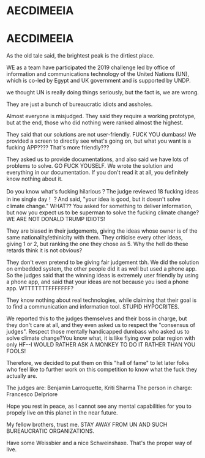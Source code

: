 # AECDIMEEIA

# AECDIMEEIA

As the old tale said, the brightest peak is the dirtiest place.

WE as a team have participated the 2019 challenge led by office of information and communications technology of the United Nations (UN), which is co-led by Egypt and UK government and is supported by UNDP.

we thought UN is really doing things seriously, but the fact is, we are wrong.

They are just a bunch of bureaucratic idiots and assholes.

Almost everyone is misjudged. They said they require a working prototype, but at the end, those who did nothing were ranked almost the highest.

They said that our solutions are not user-friendly. FUCK YOU dumbass! We provided a screen to directly see what's going on, but what you want is a fucking APP???? That's more friendly???

They asked us to provide documentations, and also said we have lots of problems to solve. GO FUCK YOUSELF. We wrote the solution and everything in our documentation. If you don't read it at all, you definitely know nothing about it.

Do you know what's fucking hilarious？The judge reviewed 18 fucking ideas in ine single day！？And said, "your idea is good, but it doesn't solve climate change." WHAT?? You asked for something to deliver information, but now you expect us to be superman to solve the fucking climate change? WE ARE NOT DONALD TRUMP IDIOTS!

They are biased in their judgements, giving the ideas whose owner is of the same nationality/ethinicity with them. They criticise every other ideas, giving 1 or 2, but ranking the one they chose as 5. Why the hell do these retards think it is not obvious?

They don't even pretend to be giving fair judgement tbh. We did the solution on embedded system, the other people did it as well but used a phone app. So the judges said that the winning ideas is extremely user friendly by using a phone app, and said that your ideas are not because you ised a phone app. WTTTTTTTFFFFFFF?

They know nothing about real technologies, while claiming that their goal is to find a communication and information tool. STUPID HYPOCRITES.

We reported this to the judges themselves and their boss in charge, but they don't care at all, and they even asked us to respect the "consensus of judges". Respect those mentally handicapped dumbass who asked us to solve climate change?You know what, it is like flying over polar region with only HF--I WOULD RATHER ASK A MONKEY TO DO IT RATHER THAN YOU FOOLS!

Therefore, we decided to put them on this "hall of fame" to let later folks who feel like to further work on this competition to know what the fuck they actually are.

The judges are: Benjamin Larroquette, Kriti Sharma
The person in charge: Francesco Delpriore

Hope you rest in peace, as I cannot see any mental capabilities for you to propely live on this planet in the near future.

My fellow brothers, trust me. STAY AWAY FROM UN AND SUCH BUREAUCRATIC ORGANIZATIONS.

Have some Weissbier and a nice Schweinshaxe. That's the proper way of live.
